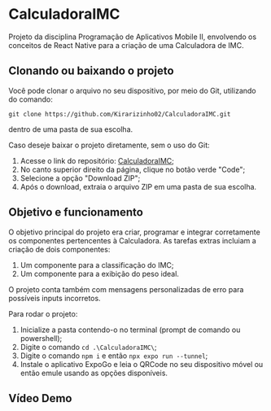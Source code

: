 # CalculadoraIMC
Projeto da disciplina Programação de Aplicativos Mobile II, envolvendo os conceitos de React Native para a criação de uma Calculadora de IMC.

## Clonando ou baixando o projeto
Você pode clonar o arquivo no seu dispositivo, por meio do Git, utilizando do comando:    
  
`git clone https://github.com/Kirarizinho02/CalculadoraIMC.git`  
  
dentro de uma pasta de sua escolha.

Caso deseje baixar o projeto diretamente, sem o uso do Git:
1. Acesse o link do repositório: [CalculadoraIMC](https://github.com/Kirarizinho02/CalculadoraIMC.git);
2. No canto superior direito da página, clique no botão verde "Code";
3. Selecione a opção "Download ZIP";
4. Após o download, extraia o arquivo ZIP em uma pasta de sua escolha.  

## Objetivo e funcionamento
O objetivo principal do projeto era criar, programar e integrar corretamente os componentes pertencentes à Calculadora.
As tarefas extras incluiam a criação de dois componentes:
1. Um componente para a classificação do IMC;
2. Um componente para a exibição do peso ideal.

O projeto conta também com mensagens personalizadas de erro para possíveis inputs incorretos.

Para rodar o projeto: 
1. Inicialize a pasta contendo-o no terminal (prompt de comando ou powershell);
2. Digite o comando `cd .\CalculadoraIMC\`;
3. Digite o comando `npm i` e então `npx expo run --tunnel`;
4. Instale o aplicativo ExpoGo e leia o QRCode no seu dispositivo móvel ou então emule usando as opções disponíveis.

## Vídeo Demo
